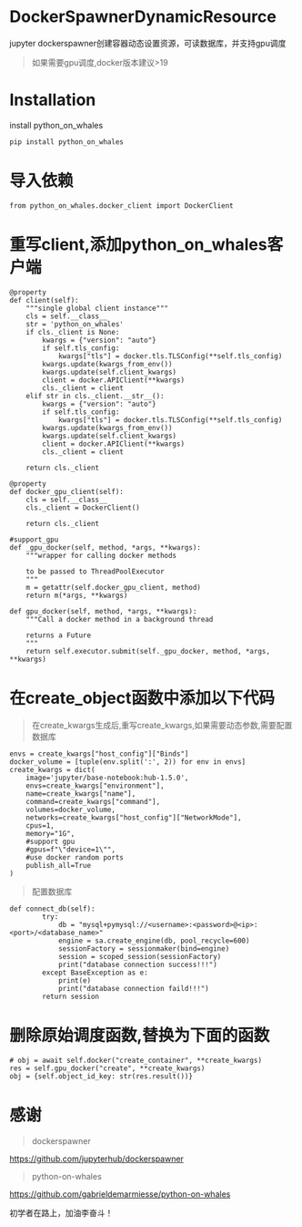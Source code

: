 # DockerSpawnerDynamicResource

jupyter dockerspawner创建容器动态设置资源，可读数据库，并支持gpu调度

> 如果需要gpu调度,docker版本建议>19

# Installation

install python_on_whales

```
pip install python_on_whales
```

# 导入依赖

```
from python_on_whales.docker_client import DockerClient
```

# 重写client,添加python_on_whales客户端

```
@property
def client(self):
    """single global client instance"""
    cls = self.__class__
    str = 'python_on_whales'
    if cls._client is None:
        kwargs = {"version": "auto"}
        if self.tls_config:
            kwargs["tls"] = docker.tls.TLSConfig(**self.tls_config)
        kwargs.update(kwargs_from_env())
        kwargs.update(self.client_kwargs)
        client = docker.APIClient(**kwargs)
        cls._client = client
    elif str in cls._client.__str__():
        kwargs = {"version": "auto"}
        if self.tls_config:
            kwargs["tls"] = docker.tls.TLSConfig(**self.tls_config)
        kwargs.update(kwargs_from_env())
        kwargs.update(self.client_kwargs)
        client = docker.APIClient(**kwargs)
        cls._client = client

    return cls._client

@property
def docker_gpu_client(self):
    cls = self.__class__
    cls._client = DockerClient()

    return cls._client

#support_gpu
def _gpu_docker(self, method, *args, **kwargs):
    """wrapper for calling docker methods

    to be passed to ThreadPoolExecutor
    """
    m = getattr(self.docker_gpu_client, method)
    return m(*args, **kwargs)

def gpu_docker(self, method, *args, **kwargs):
    """Call a docker method in a background thread

    returns a Future
    """
    return self.executor.submit(self._gpu_docker, method, *args, **kwargs)

```

# 在create_object函数中添加以下代码
>在create_kwargs生成后,重写create_kwargs,如果需要动态参数,需要配置数据库

```
envs = create_kwargs["host_config"]["Binds"]
docker_volume = [tuple(env.split(':', 2)) for env in envs]
create_kwargs = dict(
    image='jupyter/base-notebook:hub-1.5.0',
    envs=create_kwargs["environment"],
    name=create_kwargs["name"],
    command=create_kwargs["command"],
    volumes=docker_volume,
    networks=create_kwargs["host_config"]["NetworkMode"],
    cpus=1,
    memory="1G",
    #support gpu 
    #gpus=f"\"device=1\"",
    #use docker random ports
    publish_all=True
)
```

>配置数据库
```
def connect_db(self):
        try:
            db = "mysql+pymysql://<username>:<password>@<ip>:<port>/<database_name>"
            engine = sa.create_engine(db, pool_recycle=600)
            sessionFactory = sessionmaker(bind=engine)
            session = scoped_session(sessionFactory)
            print("database connection success!!!")
        except BaseException as e:
            print(e)
            print("database connection faild!!!")
        return session
```

# 删除原始调度函数,替换为下面的函数

```
# obj = await self.docker("create_container", **create_kwargs)
res = self.gpu_docker("create", **create_kwargs)
obj = {self.object_id_key: str(res.result())}
```

# 感谢
>dockerspawner

https://github.com/jupyterhub/dockerspawner

>python-on-whales

https://github.com/gabrieldemarmiesse/python-on-whales


初学者在路上，加油李奋斗！
